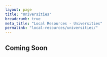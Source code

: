 ```yaml
---
layout: page
title: "Universities"
breadcrumb: true
meta_title: "Local Resources - Universities"
permalink: "local-resources/universities/"
---
```

## Coming Soon
